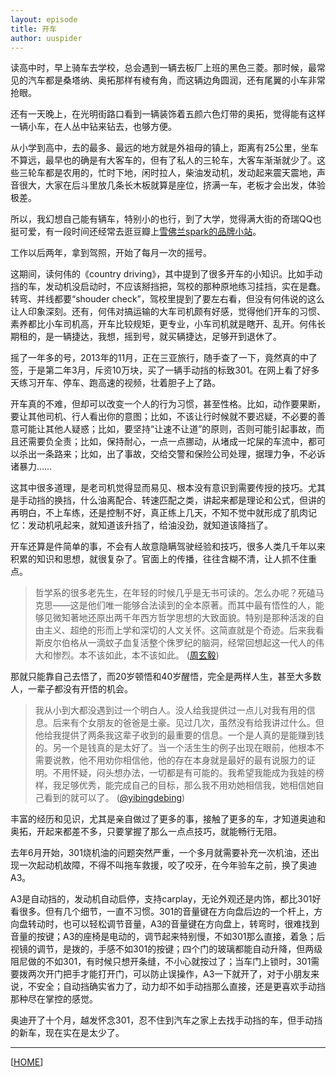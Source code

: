 ```yaml
---
layout: episode
title: 开车
author: uuspider
---
```

读高中时，早上骑车去学校，总会遇到一辆去板厂上班的黑色三菱。那时候，最常见的汽车都是桑塔纳、奥拓那样有棱有角，而这辆边角圆润，还有尾翼的小车非常抢眼。

还有一天晚上，在光明街路口看到一辆装饰着五颜六色灯带的奥拓，觉得能有这样一辆小车，在人丛中钻来钻去，也够方便。

从小学到高中，去的最多、最远的地方就是外祖母的镇上，距离有25公里，坐车不算远，最早也的确是有大客车的，但有了私人的三轮车，大客车渐渐就少了。这些三轮车都是农用的，忙时下地，闲时拉人，柴油发动机，发动起来震天震地，声音很大，大家在后斗里放几条长木板就算是座位，挤满一车，老板才会出发，体验极差。

所以，我幻想自己能有辆车，特别小的也行，到了大学，觉得满大街的奇瑞QQ也挺可爱，有一段时间还经常去逛豆瓣上[雪佛兰spark的品牌小站][ref02]。

工作以后两年，拿到驾照，开始了每月一次的摇号。

这期间，读何伟的《country driving》，其中提到了很多开车的小知识。比如手动挡的车，发动机没启动时，不应该掰挡把，驾校的那种原地练习挂挡，实在是蠢。转弯、并线都要“shouder check”，驾校里提到了要左右看，但没有何伟说的这么让人印象深刻。还有，何伟对搞运输的大车司机颇有好感，觉得他们开车的习惯、素养都比小车司机高，开车比较规矩，更专业，小车司机就是瞎开、乱开。何伟长期租的，是一辆捷达，我想，摇到号，就买辆捷达，足够开到退休了。

摇了一年多的号，2013年的11月，正在三亚旅行，随手查了一下，竟然真的中了签，于是第二年3月，斥资10万块，买了一辆手动挡的标致301。在网上看了好多天练习开车、停车、跑高速的视频，壮着胆子上了路。

开车真的不难，但却可以改变一个人的行为习惯，甚至性格。比如，动作要果断，要让其他司机、行人看出你的意图；比如，不该让行时候就不要迟疑，不必要的善意可能让其他人疑惑；比如，要坚持“让速不让道”的原则，否则可能引起事故，而且还需要负全责；比如，保持耐心，一点一点挪动，从堵成一坨屎的车流中，都可以杀出一条路来；比如，出了事故，交给交警和保险公司处理，据理力争，不必诉诸暴力……

这其中很多道理，是老司机觉得显而易见、根本没有意识到需要传授的技巧。尤其是手动挡的换挡，什么油离配合、转速匹配之类，讲起来都是理论和公式，但讲的再明白，不上车练，还是控制不好，真正练上几天，不知不觉中就形成了肌肉记忆：发动机吼起来，就知道该升挡了，给油没劲，就知道该降挡了。

开车还算是件简单的事，不会有人故意隐瞒驾驶经验和技巧，很多人类几千年以来积累的知识和思想，就很复杂了。官面上的传播，往往含糊不清，让人抓不住重点。

> 哲学系的很多老先生，在年轻的时候几乎是无书可读的。怎么办呢？死磕马克思——这是他们唯一能够合法读到的全本原著。而其中最有悟性的人，能够见微知著地还原出两千年西方哲学思想的大致面貌。特别是那种活泼的自由主义、超绝的形而上学和深切的人文关怀。这简直就是个奇迹。后来我看斯皮尔伯格从一滴蚊子血复活整个侏罗纪的脑洞，经常回想起这一代人的伟大和惨烈。本不该如此，本不该如此。 ([周玄毅][ref03])

那就只能靠自己去悟了，而20岁顿悟和40岁醒悟，完全是两样人生，甚至大多数人，一辈子都没有开悟的机会。

> 我从小到大都没遇到过一个明白人。没人给我提供过一点儿对我有用的信息。后来有个女朋友的爸爸是土豪。见过几次，虽然没有给我讲过什么。但他给我提供了两条我这辈子收到的最重要的信息。一个是人真的是能赚到钱的。另一个是钱真的是太好了。当一个活生生的例子出现在眼前，他根本不需要说教，他不用劝你相信他，他的存在本身就是最好的最有说服力的证明。不用怀疑，闷头想办法，一切都是有可能的。我希望我能成为我娃的榜样，我足够优秀，能完成自己的目标，那么我不用劝她相信我，她相信她自己看到的就可以了。 ([@yibingdebing][ref01])

丰富的经历和见识，尤其是亲自做过了更多的事，接触了更多的车，才知道奥迪和奥拓，开起来都差不多，只要掌握了那么一点点技巧，就能畅行无阻。

去年6月开始，301烧机油的问题突然严重，一个多月就需要补充一次机油，还出现一次起动机故障，不得不叫拖车救援，咬了咬牙，在今年验车之前，换了奥迪A3。

A3是自动挡的，发动机自动启停，支持carplay，无论外观还是内饰，都比301好看很多。但有几个细节，一直不习惯。301的音量键在方向盘后边的一个杆上，方向盘转动时，也可以轻松调节音量，A3的音量键在方向盘上，转弯时，很难找到音量的按键；A3的座椅是电动的，调节起来特别慢，不如301那么直接，着急；后视镜的调节，是拨的，手感不如301的按键；四个门的玻璃都能自动升降，但两级阻尼做的不如301，有时候只想开条缝，不小心就按过了；当车门上锁时，301需要拨两次开门把手才能打开门，可以防止误操作，A3一下就开了，对于小朋友来说，不安全；自动挡确实省力了，动力却不如手动挡那么直接，还是更喜欢手动挡那种尽在掌控的感觉。

奥迪开了十个月，越发怀念301，忍不住到汽车之家上去找手动挡的车，但手动挡的新车，现在实在是太少了。

***

[[HOME][episode]]

[episode]:http://about.uuspider.com/2019/06/02/episodeindex.html
[ref01]:https://twitter.com/yibingdebing/status/1461718011610501124
[ref02]:https://site.douban.com/sparkmyself
[ref03]:https://weibo.com/u/2501511785
